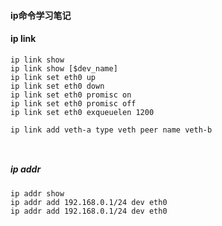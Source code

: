 #### ip命令学习笔记
#### ip link
```
ip link show 
ip link show [$dev_name]
ip link set eth0 up
ip link set eth0 down 
ip link set eth0 promisc on 
ip link set eth0 promisc off
ip link set eth0 exqueuelen 1200

ip link add veth-a type veth peer name veth-b



```

##### ip addr

```
ip addr show 
ip addr add 192.168.0.1/24 dev eth0
ip addr add 192.168.0.1/24 dev eth0
```
